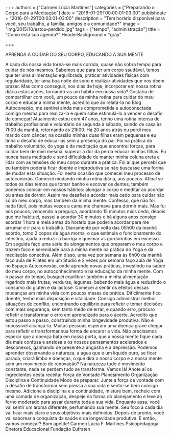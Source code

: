 +++
authors = ["Carmen Lúcia Martines"]
categories = ["Preparando o Corpo para a Meditação"]
date = "2016-01-29T00:00:01-03:00"
publishdate = "2016-01-29T00:03:01-03:00"
description = "Tem horário disponível para você, seu trabalho, a família, amigos e a comunidade?"
image = "img/2015/10/estou-perdido.jpg"
tags = ["tempo", "administração"]
title = "Como está sua agenda?"
  HeaderBackground = "gray"


+++


APRENDA A CUIDAR DO SEU CORPO, EDUCANDO A SUA MENTE

A cada dia nossa vida torna-se mais corrida, quase não sobra tempo para cuidar de nós mesmos.
Sabemos que para ter um corpo saudável, temos que ter uma alimentação equilibrada, praticar atividades físicas com regularidade, ter uma boa noite de sono e realizar atividades que nos deem prazer.
Mas como conseguir, nos dias de hoje, incorporar em nossa rotina diária estas ações, tornando-as um hábito em nossa vida?
Gostaria de compartilhar com você, um pouco da minha rotina para cuidar do meu corpo e educar a minha mente, acredito que ao relatá-la no Blog Autoconexão, me sentirei ainda mais comprometida e autoconectada comigo mesma para realiza-la e quem sabe estimulá-lo a vencer o desafio de começar!
Atualmente estou com 47 anos, tenho uma rotina intensa de trabalho profissional e voluntário de segunda à sábado, saindo de casa às 7h00 da manhã, retornando às 21h00.
Há 20 anos atrás eu perdi meu marido com câncer, na ocasião minhas duas filhas eram pequenas e eu tinha o desafio de educa-las sem a presença do pai.
Foi na prática do trabalho voluntário, do yoga e da meditação que encontrei forças, para cuidar bem de mim mesma, superar a dor da perda educar minhas filhas. Eu nunca havia meditado e senti dificuldade de manter minha coluna ereta e lidar com as tensões do meu corpo durante a prática. Foi aí que percebi que eu também poderia ficar doente e improdutiva se não buscasse uma forma de mudar esta situação. Foi nesta ocasião que comecei meu processo de autoconexão.
Comecei mudando minha rotina diária, aos poucos. Afinal se todos os dias temos que tomar banho e escovar os dentes, também podemos colocar em nossos hábitos: alongar o corpo e meditar ao acordar ou antes de dormir.
Assim me desafiei a acordar mais cedo para cuidar não só do meu corpo, mas também da minha mente. Confesso, que não foi nada fácil, pois muitas vezes a cama me chamava para dormir mais. Mas fui aos poucos, vencendo a preguiça, acordando 15 minutos mais cedo, depois que me habituei, passei a acordar 30 minutos e há alguns anos consigo acordar 1 hora e meia antes do horário que poderia acordar para me arrumar e ir para o trabalho.
Diariamente por volta das 05h00 da manhã acordo, tomo 2 copos de água morna, o que estimula o funcionamento do intestino, ajuda a reduzir a barriga e queimar as gordurinhas em excesso. Em seguida faço uma série de alongamentos que preparam o meu corpo e trazem foco e serenidade para a minha mente  na prática do Yoga  e da meditação conectiva.
Além disso, uma vez por semana às 6h00 da manhã faço aula de Pilates em um Studio e 2 vezes  por semana faço aula de Yoga no Espaço Autoconexão, onde aprendo novas práticas, investindo na saúde do meu corpo, no autoconhecimento e na educação da minha mente.
Com o passar do tempo, busquei equilibrar também a minha alimentação ingerindo mais frutas, verduras, legumes, bebendo mais água e reduzindo o consumo do glutén e da lactose.
Comecei a sentir os efeitos dessas mudanças em minha vida com poucos meses de prática. Dificilmente fico doente, tenho mais disposição e vitalidade. Consigo administrar melhor situações de conflito, encontrando equilíbrio para refletir e tomar decisões com mais segurança, sem tanto medo de errar, e quando erro, procuro refletir e transformar o erro em aprendizado para o acerto.
Acredito que estou passo a passo, construindo minha longevidade produtiva. Não é impossível alcança-la. Muitas pessoas esperam uma doença grave chegar para refletir e transformar sua forma de encarar a vida.
Não precisamos esperar que a doença bata em nossa porta, que a nossa mente fique cada dia mais confusa e ansiosa e os nossos pensamentos acelerados e desconexos, ganhando de presente a angústia e a depressão.
Podemos aprender observando a natureza, a água que é um líquido puro, se ficar parada, criará limbo e doenças, o que dirá o nosso corpo e a nossa mente sem um movimento de renovação?
Na natureza tudo é movimento constante, nada se perdem tudo se transforma.
Vamos lá!  Anote aí os ingredientes desta receita:
Força de Vontade
Planejamento
Organização
Disciplina e Continuidade
Modo de preparar:
Junte a força de vontade com o desafio de transformar sem pressa a sua vida e sentir-se bem consigo mesmo.
Adicione a disciplina e a continuidade, misture bem, recheie com uma camada de organização, despeje na forma do planejamento e leve ao forno moderado para assar durante toda a sua vida.
Enquanto assa, você vai sentir um aroma diferente, perfumando sua mente. Seu foco a cada dia vai ficar mais claro e seus objetivos mais definidos.
Depois de pronto, você vai saborear a conquista da saúde e da longevidade produtiva.  E então, vamos começar? Bom apetite!
Carmen Lúcia F. Martines
Psicopedagoga
Diretora Educacional Fundação Eufraten
